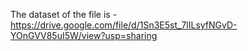 The dataset of the file is - https://drive.google.com/file/d/1Sn3E5st_7lILsyfNGvD-YOnGVV85uI5W/view?usp=sharing

